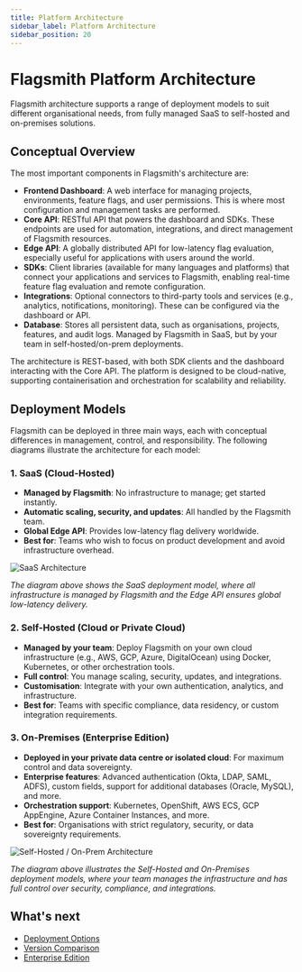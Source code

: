 ```yaml
---
title: Platform Architecture
sidebar_label: Platform Architecture
sidebar_position: 20
---
```


# Flagsmith Platform Architecture

Flagsmith architecture supports a range of deployment models to suit different organisational needs, from fully managed SaaS to self-hosted and on-premises solutions.

## Conceptual Overview

The most important components in Flagsmith's architecture are:

- **Frontend Dashboard**: A web interface for managing projects, environments, feature flags, and user permissions. This is where most configuration and management tasks are performed.
- **Core API**: RESTful API that powers the dashboard and SDKs. These endpoints are used for automation, integrations, and direct management of Flagsmith resources.
- **Edge API**: A globally distributed API for low-latency flag evaluation, especially useful for applications with users around the world.
- **SDKs**: Client libraries (available for many languages and platforms) that connect your applications and services to Flagsmith, enabling real-time feature flag evaluation and remote configuration.
- **Integrations**: Optional connectors to third-party tools and services (e.g., analytics, notifications, monitoring). These can be configured via the dashboard or API.
- **Database**: Stores all persistent data, such as organisations, projects, features, and audit logs. Managed by Flagsmith in SaaS, but by your team in self-hosted/on-prem deployments.

The architecture is REST-based, with both SDK clients and the dashboard interacting with the Core API. The platform is designed to be cloud-native, supporting containerisation and orchestration for scalability and reliability.

## Deployment Models

Flagsmith can be deployed in three main ways, each with conceptual differences in management, control, and responsibility. The following diagrams illustrate the architecture for each model:

### 1. SaaS (Cloud-Hosted)

- **Managed by Flagsmith**: No infrastructure to manage; get started instantly.
- **Automatic scaling, security, and updates**: All handled by the Flagsmith team.
- **Global Edge API**: Provides low-latency flag delivery worldwide.
- **Best for**: Teams who wish to focus on product development and avoid infrastructure overhead.

![SaaS Architecture](/img/saas-architecture.svg)

*The diagram above shows the SaaS deployment model, where all infrastructure is managed by Flagsmith and the Edge API ensures global low-latency delivery.*

### 2. Self-Hosted (Cloud or Private Cloud)

- **Managed by your team**: Deploy Flagsmith on your own cloud infrastructure (e.g., AWS, GCP, Azure, DigitalOcean) using Docker, Kubernetes, or other orchestration tools.
- **Full control**: You manage scaling, security, updates, and integrations.
- **Customisation**: Integrate with your own authentication, analytics, and infrastructure.
- **Best for**: Teams with specific compliance, data residency, or custom integration requirements.

### 3. On-Premises (Enterprise Edition)

- **Deployed in your private data centre or isolated cloud**: For maximum control and data sovereignty.
- **Enterprise features**: Advanced authentication (Okta, LDAP, SAML, ADFS), custom fields, support for additional databases (Oracle, MySQL), and more.
- **Orchestration support**: Kubernetes, OpenShift, AWS ECS, GCP AppEngine, Azure Container Instances, and more.
- **Best for**: Organisations with strict regulatory, security, or data sovereignty requirements.

![Self-Hosted / On-Prem Architecture](/img/architecture.svg)

*The diagram above illustrates the Self-Hosted and On-Premises deployment models, where your team manages the infrastructure and has full control over security, compliance, and integrations.*

## What's next
- [Deployment Options](/deployment)
- [Version Comparison](/version-comparison)
- [Enterprise Edition](/deployment/configuration/enterprise-edition)
